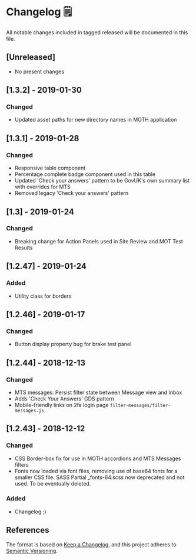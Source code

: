 # Changelog 🗒️
All notable changes included in tagged released will be documented in this file.

## [Unreleased]
- No present changes

## [1.3.2] - 2019-01-30
### Changed
- Updated asset paths for new directory names in MOTH application

## [1.3.1] - 2019-01-28
### Changed
- Responsive table component
- Percentage complete badge component used in this table
- Updated 'Check your answers' pattern to be GovUK's own summary list with overrides for MTS
- Removed legacy 'Check your answers' pattern

## [1.3] - 2019-01-24
### Changed
- Breaking change for Action Panels used in Site Review and MOT Test Results

## [1.2.47] - 2019-01-24
### Added
- Utility class for borders

## [1.2.46] - 2019-01-17
### Changed
- Button display property bug for brake test panel

## [1.2.44] - 2018-12-13
### Changed
- MTS messages: Persist filter state between Message view and Inbox 
- Adds 'Check Your Answers' GDS pattern
- Mobile-friendly links on 2fa login page
`filter-messages/filter-messages.js`  

## [1.2.43] - 2018-12-12
### Changed
- CSS Border-box fix for use in MOTH accordions and MTS Messages filters
- Fonts now loaded via font files, removing use of base64 fonts for a smaller CSS file. SASS Partial _fonts-64.scss now deprecated and not used. To be eventually deleted.

### Added 
- Changelog ;) 


## References
The format is based on [Keep a Changelog](https://keepachangelog.com/en/1.0.0/),
and this project adheres to [Semantic Versioning](https://semver.org/spec/v2.0.0.html).
